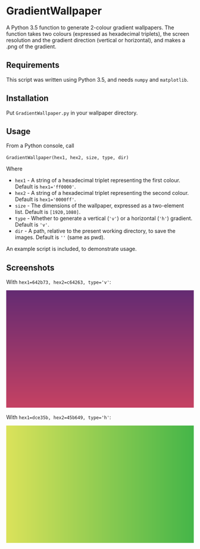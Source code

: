 # GradientWallpaper

A Python 3.5 function to generate 2-colour gradient wallpapers. The function takes two colours (expressed as hexadecimal triplets), the screen resolution and the gradient direction (vertical or horizontal), and makes a .png of the gradient.

## Requirements

This script was written using Python 3.5, and needs `numpy` and `matplotlib`.

## Installation

Put `GradientWallpaper.py` in your wallpaper directory. 

## Usage

From a Python console, call

`GradientWallpaper(hex1, hex2, size, type, dir)`

Where

* `hex1` - A string of a hexadecimal triplet representing the first colour. Default is `hex1='ff0000'`.
* `hex2` - A string of a hexadecimal triplet representing the second colour. Default is `hex1='0000ff'`.
* `size` - The dimensions of the wallpaper, expressed as a two-element list. Default is `[1920,1080]`.
* `type` - Whether to generate a vertical (`'v'`) or a horizontal (`'h'`) gradient. Default is `'v'`.
* `dir`  - A path, relative to the present working directory, to save the images. Default is `''` (same as pwd).

An example script is included, to demonstrate usage.

## Screenshots

With `hex1=642b73, hex2=c64263, type='v'`:

![642b73+c64263](/examples/642b73+c64263.png?raw=true "642b73+c64263")

With `hex1=dce35b, hex2=45b649, type='h'`:

![dce35b+45b649](/examples/dce35b+45b649.png?raw=true "dce35b+45b649")
